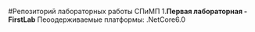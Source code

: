 #Репозиторий лабораторных работы СПиМП
1.**Первая лабораторная - FirstLab**
    Пеоодерживаемые платформы: .NetCore6.0